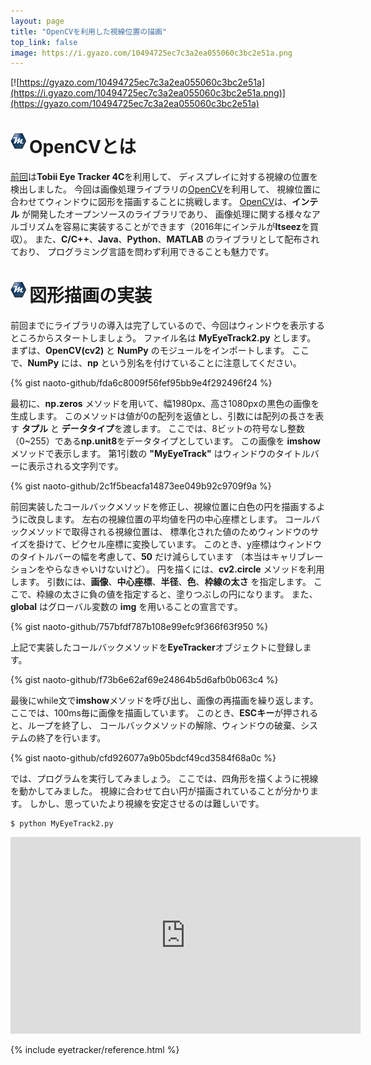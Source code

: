 ```yaml
---
layout: page
title: "OpenCVを利用した視線位置の描画"
top_link: false
image: https://i.gyazo.com/10494725ec7c3a2ea055060c3bc2e51a.png
---
```


[![https://gyazo.com/10494725ec7c3a2ea055060c3bc2e51a](https://i.gyazo.com/10494725ec7c3a2ea055060c3bc2e51a.png)](https://gyazo.com/10494725ec7c3a2ea055060c3bc2e51a)

# <img style="margin-right:5px;margin-bottom:7px" src="/favicon/favicon-25x25.png">OpenCVとは

[前回](contents/eyetracker/eyetracker1.html)は**Tobii Eye Tracker 4C**を利用して、
ディスプレイに対する視線の位置を検出しました。
今回は画像処理ライブラリの[OpenCV](https://opencv.org/)を利用して、
視線位置に合わせてウィンドウに図形を描画することに挑戦します。
[OpenCV](https://opencv.org)は、**インテル** が開発したオープンソースのライブラリであり、
画像処理に関する様々なアルゴリズムを容易に実装することができます（2016年にインテルが**Itseez**を買収）。
また、**C/C++**、**Java**、**Python**、**MATLAB** のライブラリとして配布されており、
プログラミング言語を問わず利用できることも魅力です。

# <img style="margin-right:5px;margin-bottom:7px" src="/favicon/favicon-25x25.png">図形描画の実装

前回までにライブラリの導入は完了しているので、今回はウィンドウを表示するところからスタートしましょう。
ファイル名は **MyEyeTrack2.py** とします。
まずは、**OpenCV(cv2)** と **NumPy** のモジュールをインポートします。
ここで、**NumPy** には、**np** という別名を付けていることに注意してください。

{% gist naoto-github/fda6c8009f56fef95bb9e4f292496f24 %}

最初に、**np.zeros** メソッドを用いて、幅1980px、高さ1080pxの黒色の画像を生成します。
このメソッドは値が0の配列を返値とし、引数には配列の長さを表す **タプル** と **データタイプ**を渡します。
ここでは、8ビットの符号なし整数（0~255）である**np.unit8**をデータタイプとしています。
この画像を **imshow** メソッドで表示します。
第1引数の **"MyEyeTrack"** はウィンドウのタイトルバーに表示される文字列です。

{% gist naoto-github/2c1f5beacfa14873ee049b92c9709f9a %}

前回実装したコールバックメソッドを修正し、視線位置に白色の円を描画するように改良します。
左右の視線位置の平均値を円の中心座標とします。
コールバックメソッドで取得される視線位置は、
標準化された値のためウィンドウのサイズを掛けて、ピクセル座標に変換しています。
このとき、y座標はウィンドウのタイトルバーの幅を考慮して、**50** だけ減らしています
（本当はキャリブレーションをやらなきゃいけないけど）。
円を描くには、**cv2.circle** メソッドを利用します。
引数には、**画像**、**中心座標**、**半径**、**色**、**枠線の太さ** を指定します。
ここで、枠線の太さに負の値を指定すると、塗りつぶしの円になります。
また、**global** はグローバル変数の **img** を用いることの宣言です。

{% gist naoto-github/757bfdf787b108e99efc9f366f63f950 %}

上記で実装したコールバックメソッドを**EyeTracker**オブジェクトに登録します。

{% gist naoto-github/f73b6e62af69e24864b5d6afb0b063c4 %}

最後にwhile文で**imshow**メソッドを呼び出し、画像の再描画を繰り返します。
ここでは、100ms毎に画像を描画しています。
このとき、**ESCキー**が押されると、ループを終了し、
コールバックメソッドの解除、ウィンドウの破棄、システムの終了を行います。

{% gist naoto-github/cfd926077a9b05bdcf49cd3584f68a0c %}

では、プログラムを実行してみましょう。
ここでは、四角形を描くように視線を動かしてみました。
視線に合わせて白い円が描画されていることが分かります。
しかし、思っていたより視線を安定させるのは難しいです。

    $ python MyEyeTrack2.py

<iframe width="560" height="315" src="https://www.youtube.com/embed/qB8llQMwQIU?rel=0&amp;controls=0&amp;showinfo=0" frameborder="0" allowfullscreen></iframe>

{% include eyetracker/reference.html %}
